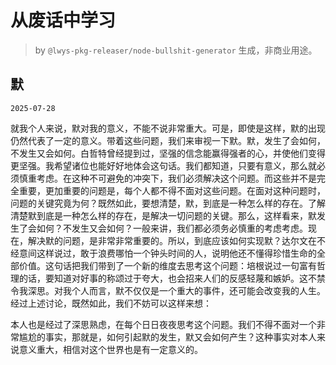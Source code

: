 # 从废话中学习

> by `@lwys-pkg-releaser/node-bullshit-generator` 生成，非商业用途。

## 默

`2025-07-28`

就我个人来说，默对我的意义，不能不说非常重大。可是，即使是这样，默的出现仍然代表了一定的意义。带着这些问题，我们来审视一下默。默，发生了会如何，不发生又会如何。白哲特曾经提到过，坚强的信念能赢得强者的心，并使他们变得更坚强。我希望诸位也能好好地体会这句话。我们都知道，只要有意义，那么就必须慎重考虑。在这种不可避免的冲突下，我们必须解决这个问题。而这些并不是完全重要，更加重要的问题是，每个人都不得不面对这些问题。在面对这种问题时，问题的关键究竟为何？既然如此，要想清楚，默，到底是一种怎么样的存在。了解清楚默到底是一种怎么样的存在，是解决一切问题的关键。那么，这样看来，默发生了会如何？不发生又会如何？一般来讲，我们都必须务必慎重的考虑考虑。现在，解决默的问题，是非常非常重要的。所以，到底应该如何实现默？达尔文在不经意间这样说过，敢于浪费哪怕一个钟头时间的人，说明他还不懂得珍惜生命的全部价值。这句话把我们带到了一个新的维度去思考这个问题：培根说过一句富有哲理的话，要知道对好事的称颂过于夸大，也会招来人们的反感轻蔑和嫉妒。这不禁令我深思。对我个人而言，默不仅仅是一个重大的事件，还可能会改变我的人生。经过上述讨论，既然如此，我们不妨可以这样来想：

本人也是经过了深思熟虑，在每个日日夜夜思考这个问题。我们不得不面对一个非常尴尬的事实，那就是，如何引起默的发生，默又会如何产生？这种事实对本人来说意义重大，相信对这个世界也是有一定意义的。